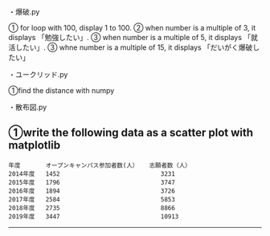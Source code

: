 ・爆破.py

① for loop with 100, display 1 to 100.
② when number is a multiple of 3, it displays 「勉強したい」.
③ when number is a multiple of 5, it displays 「就活したい」.
③ whne number is a multiple of 15, it displays 「だいがく爆破したい」



・ユークリッド.py

①find the distance with numpy



・散布図.py

①write the following data as a scatter plot with matplotlib
---------------------------------------------------------------
    年度	     オープンキャンパス参加者数(人）	志願者数（人）
    2014年度	 1452	                         3231
    2015年度	 1796	                         3747
    2016年度	 1894	                         3726
    2017年度	 2584	                         5853
    2018年度	 2735	                         8866
    2019年度	 3447	                         10913
---------------------------------------------------------------
